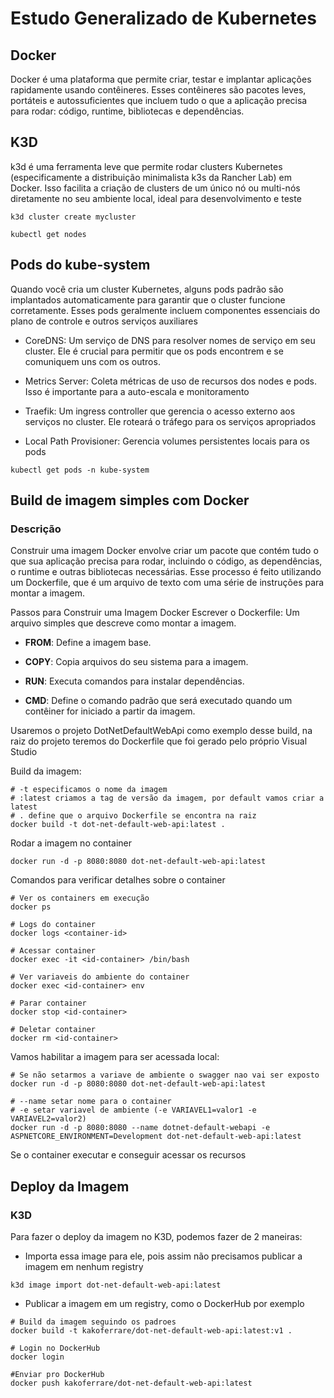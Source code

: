 # Estudo Generalizado de Kubernetes

## Docker
Docker é uma plataforma que permite criar, testar e implantar aplicações rapidamente usando contêineres. Esses contêineres são pacotes leves, portáteis e autossuficientes que incluem tudo o que a aplicação precisa para rodar: código, runtime, bibliotecas e dependências.

## K3D

k3d é uma ferramenta leve que permite rodar clusters Kubernetes (especificamente a distribuição minimalista k3s da Rancher Lab) em Docker. Isso facilita a criação de clusters de um único nó ou multi-nós diretamente no seu ambiente local, ideal para desenvolvimento e teste

```
k3d cluster create mycluster

kubectl get nodes
```

## Pods do kube-system
Quando você cria um cluster Kubernetes, alguns pods padrão são implantados automaticamente para garantir que o cluster funcione corretamente. Esses pods geralmente incluem componentes essenciais do plano de controle e outros serviços auxiliares

* CoreDNS: Um serviço de DNS para resolver nomes de serviço em seu cluster. Ele é crucial para permitir que os pods encontrem e se comuniquem uns com os outros.

* Metrics Server: Coleta métricas de uso de recursos dos nodes e pods. Isso é importante para a auto-escala e monitoramento

* Traefik: Um ingress controller que gerencia o acesso externo aos serviços no cluster. Ele roteará o tráfego para os serviços apropriados

* Local Path Provisioner: Gerencia volumes persistentes locais para os pods

```
kubectl get pods -n kube-system
```

## Build de imagem simples com Docker
### Descrição
Construir uma imagem Docker envolve criar um pacote que contém tudo o que sua aplicação precisa para rodar, incluindo o código, as dependências, o runtime e outras bibliotecas necessárias. Esse processo é feito utilizando um Dockerfile, que é um arquivo de texto com uma série de instruções para montar a imagem.

Passos para Construir uma Imagem Docker
Escrever o Dockerfile: Um arquivo simples que descreve como montar a imagem.

* **FROM**: Define a imagem base.

* **COPY**: Copia arquivos do seu sistema para a imagem.

* **RUN**: Executa comandos para instalar dependências.

* **CMD**: Define o comando padrão que será executado quando um contêiner for iniciado a partir da imagem.


Usaremos o projeto DotNetDefaultWebApi como exemplo desse build, na raiz do projeto teremos do Dockerfile que foi gerado pelo próprio Visual Studio

Build da imagem:

```
# -t especificamos o nome da imagem
# :latest criamos a tag de versão da imagem, por default vamos criar a latest
# . define que o arquivo Dockerfile se encontra na raiz
docker build -t dot-net-default-web-api:latest .
```

Rodar a imagem no container
```
docker run -d -p 8080:8080 dot-net-default-web-api:latest
```

Comandos para verificar detalhes sobre o container
```
# Ver os containers em execução
docker ps

# Logs do container
docker logs <container-id>

# Acessar container
docker exec -it <id-container> /bin/bash

# Ver variaveis do ambiente do container
docker exec <id-container> env 

# Parar container
docker stop <id-container>

# Deletar container
docker rm <id-container>
```

Vamos habilitar a imagem para ser acessada local:
```
# Se não setarmos a variave de ambiente o swagger nao vai ser exposto
docker run -d -p 8080:8080 dot-net-default-web-api:latest

# --name setar nome para o container
# -e setar variavel de ambiente (-e VARIAVEL1=valor1 -e VARIAVEL2=valor2)
docker run -d -p 8080:8080 --name dotnet-default-webapi -e ASPNETCORE_ENVIRONMENT=Development dot-net-default-web-api:latest
```

Se o container executar e conseguir acessar os recursos



## Deploy da Imagem

### K3D
Para fazer o deploy da imagem no K3D, podemos fazer de 2 maneiras:

* Importa essa image para ele, pois assim não precisamos publicar a imagem em nenhum registry
```
k3d image import dot-net-default-web-api:latest
```

* Publicar a imagem em um registry, como o DockerHub por exemplo
```
# Build da imagem seguindo os padroes
docker build -t kakoferrare/dot-net-default-web-api:latest:v1 .

# Login no DockerHub
docker login

#Enviar pro DockerHub
docker push kakoferrare/dot-net-default-web-api:latest  

```
